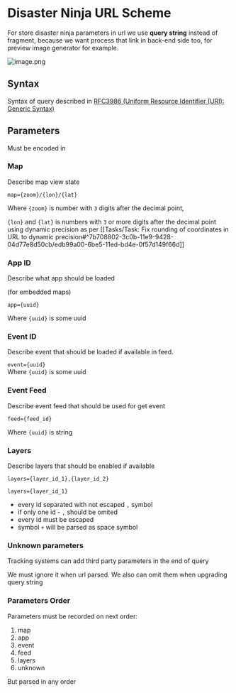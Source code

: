 # Disaster Ninja URL Scheme

For store disaster ninja parameters in url we use **query string** instead of fragment, because  we want process that link in back-end side too, for preview image generator for example.

![image.png](https://kontur.fibery.io/api/files/6058355d-8f7e-482b-903a-ba3844819c4f#width=519&height=229 "")

## Syntax

Syntax of query described in [RFC3986 (Uniform Resource Identifier (URI): Generic Syntax)](https://datatracker.ietf.org/doc/html/rfc3986 "https://datatracker.ietf.org/doc/html/rfc3986")

## Parameters

Must be encoded in 

### Map

Describe map view state

`map={zoom}/{lon}/{lat}`

Where `{zoom}` is number with `3` digits after the decimal point,

`{lon}` and `{lat}` is numbers with `3` or more digits after the decimal point using dynamic precision as per [[Tasks/Task: Fix rounding of coordinates in URL to dynamic precision#^7b708802-3c0b-11e9-9428-04d77e8d50cb/edb99a00-6be5-11ed-bd4e-0f57d149f66d]]

### App ID

Describe what app should be loaded

(for embedded maps)

`app={uuid}`

Where `{uuid}` is some uuid

### Event ID

Describe event that should be loaded if available in feed.

`event={uuid}`\
Where `{uuid}` is some uuid

### Event Feed

Describe event feed that should be used for get event

`feed={feed_id}`

Where `{uuid}` is string

### Layers

Describe layers that should be enabled if available

`layers={layer_id_1},{layer_id_2}`

`layers={layer_id_1}`
* every id separated with not escaped `,` symbol
* if only one id - `,` should be omited
* every id must be escaped
* symbol `+` will be parsed as space symbol

### Unknown parameters

Tracking systems can add third party parameters in the end of query

We must ignore it when url parsed. We also can omit them when upgrading query string 

### Parameters Order

Parameters must be recorded on next order:

1. map
2. app
3. event
4. feed
5. layers
6. unknown

But parsed in any order



